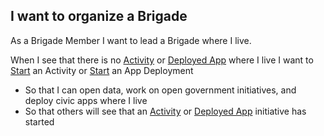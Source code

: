 ## I want to organize a Brigade
As a Brigade Member I want to lead a Brigade where I live.

When I see that there is no [Activity](activity.md) or [Deployed App](deployed_app.md) where I live I want to [Start](start_activity.md) an Activity or [Start](start_app_deployment.md) an App Deployment

* So that I can open data, work on open government initiatives, and deploy civic apps where I live
* So that others will see that an [Activity](activity.md) or [Deployed App](deployed_app.md) initiative has started